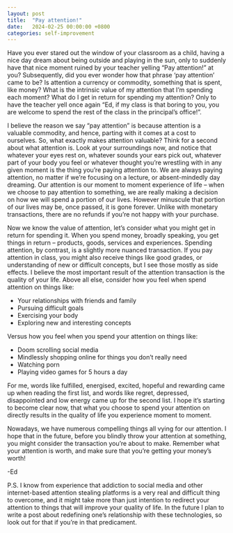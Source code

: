 ```yaml
---
layout: post
title:  "Pay attention!"
date:   2024-02-25 00:00:00 +0800
categories: self-improvement 
---
```


Have you ever stared out the window of your classroom as a child, having a nice day dream about being outside and playing in the sun, only to suddenly have that nice moment ruined by your teacher yelling “Pay attention!” at you? Subsequently, did you ever wonder how that phrase ‘pay attention’ came to be? Is attention a currency or commodity, something that is spent, like money? What is the intrinsic value of my attention that I’m spending each moment? What do I get in return for spending my attention? Only to have the teacher yell once again “Ed, if my class is that boring to you, you are welcome to spend the rest of the class in the principal’s office!”.

I believe the reason we say “pay attention” is because attention is a valuable commodity, and hence, parting with it comes at a cost to ourselves. So, what exactly makes attention valuable? Think for a second about what attention is. Look at your surroundings now, and notice that whatever your eyes rest on, whatever sounds your ears pick out, whatever part of your body you feel or whatever thought you’re wrestling with in any given moment is the thing you’re paying attention to. We are always paying attention, no matter if we’re focusing on a lecture, or absent-mindedly day dreaming. Our attention is our moment to moment experience of life – when we choose to pay attention to something, we are really making a decision on how we will spend a portion of our lives. However minuscule that portion of our lives may be, once passed, it is gone forever. Unlike with monetary transactions, there are no refunds if you’re not happy with your purchase.

Now we know the value of attention, let’s consider what you might get in return for spending it. When you spend money, broadly speaking, you get things in return – products, goods, services and experiences. Spending attention, by contrast, is a slightly more nuanced transaction. If you pay attention in class, you might also receive things like good grades, or understanding of new or difficult concepts, but I see those mostly as side effects. I believe the most important result of the attention transaction is the quality of your life. Above all else, consider how you feel when spend attention on things like:

- Your relationships with friends and family
- Pursuing difficult goals
- Exercising your body
- Exploring new and interesting concepts

Versus how you feel when you spend your attention on things like:

- Doom scrolling social media
- Mindlessly shopping online for things you don’t really need
- Watching porn
- Playing video games for 5 hours a day

For me, words like fulfilled, energised, excited, hopeful and rewarding came up when reading the first list, and words like regret, depressed, disappointed and low energy came up for the second list. I hope it’s starting to become clear now, that what you choose to spend your attention on directly results in the quality of life you experience moment to moment.

Nowadays, we have numerous compelling things all vying for our attention. I hope that in the future, before you blindly throw your attention at something, you might consider the transaction you’re about to make. Remember what your attention is worth, and make sure that you’re getting your money’s worth!


-Ed

P.S. I know from experience that addiction to social media and other internet-based attention stealing platforms is a very real and difficult thing to overcome, and it might take more than just intention to redirect your attention to things that will improve your quality of life. In the future I plan to write a post about redefining one’s relationship with these technologies, so look out for that if you’re in that predicament.

